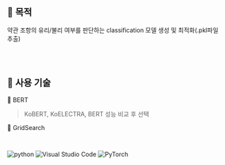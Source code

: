 ## :star2: 목적
약관 조항의 유리/불리 여부를 판단하는 classification 모델 생성 및 최적화(.pkl파일 추출)

<br/><br/>

## :star2: 사용 기술
📌 BERT

> KoBERT, KoELECTRA, BERT 성능 비교 후 선택

📌 GridSearch

<br/>

![python](https://img.shields.io/badge/Python-3776AB?style=for-the-badge&logo=python&logoColor=white)
![Visual Studio Code](https://img.shields.io/badge/Visual%20Studio%20Code-0078d7.svg?style=for-the-badge&logo=visual-studio-code&logoColor=white)
![PyTorch](https://img.shields.io/badge/PyTorch-%23EE4C2C.svg?style=for-the-badge&logo=PyTorch&logoColor=white)

